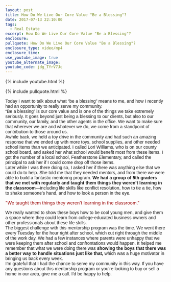 ```yaml
---
layout: post
title: How Do We Live Our Core Value "Be a Blessing"?
date: 2017-07-13 22:10:00
tags:
  - Real Estate
excerpt: How Do We Live Our Core Value "Be a Blessing"?
enclosure:
pullquote: How Do We Live Our Core Value "Be a Blessing"?
enclosure_type: video/mp4
enclosure_time:
use_youtube_image: true
youtube_alternate_image:
youtube_code: jdg_TYrV7Jc
---
```


{% include youtube.html %}

{% include pullquote.html %}

<font data-blogger-escaped-style="font-family: &quot;arial&quot; , &quot;helvetica&quot; , sans-serif;">
						<font face="&quot;arial&quot; , &quot;helvetica&quot; , sans-serif">Today I want to talk about what &ldquo;be a blessing&rdquo; means to me, and how I recently had an opportunity to really serve my community.</font>
					</font>

<br>

<font data-blogger-escaped-style="font-family: &quot;arial&quot; , &quot;helvetica&quot; , sans-serif;">
						<font face="&quot;arial&quot; , &quot;helvetica&quot; , sans-serif">&ldquo;Be a blessing&rdquo; is our core value and is one of the things we take extremely seriously. It goes beyond just being a blessing to our clients, but also to our community, our family, and the other agents in the office. We want to make sure that wherever we are and whatever we do, we come from a standpoint of contribution to those around us.</font>
					</font>

<br>

<font data-blogger-escaped-style="font-family: &quot;arial&quot; , &quot;helvetica&quot; , sans-serif;">
						<font face="&quot;arial&quot; , &quot;helvetica&quot; , sans-serif">Awhile back, we held a toy drive in the community and had such an amazing response that we ended up with more toys, school supplies, and other needed school items than we anticipated. I called Lori Williams, who is on our county school board, and asked her what school would benefit most from these items. I got the number of a local school, Featherstone Elementary, and called the principal to ask her if I could come drop off those items.</font>
					</font>

<br>

<font data-blogger-escaped-style="font-family: &quot;arial&quot; , &quot;helvetica&quot; , sans-serif;">
						<font face="&quot;arial&quot; , &quot;helvetica&quot; , sans-serif">Later while I was there doing so, I asked her if there was anything else that we could do to help. She told me that they needed mentors, and from there we were able to build a fantastic mentoring program. <b>We had a group of 5th graders that we met with regularly and taught them things they weren&rsquo;t learning in the classroom</b>&mdash;including life skills like conflict resolution, how to tie a tie, how to shake someone&rsquo;s hand, and how to look a person in the eye.</font>
					</font>

<div class="quote-box">
					<div class="quote-text">
						<p>
							<font data-blogger-escaped-style="color: #990000;">
								<font color="#990000">"We taught them things they weren&rsquo;t learning in the classroom."</font>
							</font>
						</p>
					</div>
				</div>

<font data-blogger-escaped-style="font-family: &quot;arial&quot; , &quot;helvetica&quot; , sans-serif;">
						<font face="&quot;arial&quot; , &quot;helvetica&quot; , sans-serif">We really wanted to show these boys how to be cool young men, and give them a space where they could learn from college-educated business owners and other professionals about these life skills.&nbsp;</font>
					</font>

<br>

<font data-blogger-escaped-style="font-family: &quot;arial&quot; , &quot;helvetica&quot; , sans-serif;">
						<font face="&quot;arial&quot; , &quot;helvetica&quot; , sans-serif">The biggest challenge with this mentorship program was the time. We went there every Tuesday for the hour right after school, which cut right through the middle of the work day. We had a few instances where parents were unhappy that we were keeping them after school and confrontations would happen. It helped me remember that what we were doing there was <b>showing the boys that there was a better way to handle situations just like that,</b> which was a huge motivator in bringing us back every week.</font>
					</font>

<br>

<font data-blogger-escaped-style="font-family: &quot;arial&quot; , &quot;helvetica&quot; , sans-serif;">
						<font face="&quot;arial&quot; , &quot;helvetica&quot; , sans-serif">I&rsquo;m grateful that I had the chance to serve my community in this way. If you have any questions about this mentorship program or you&rsquo;re looking to buy or sell a home in our area, give me a call. I&rsquo;d be happy to help.</font>
					</font>